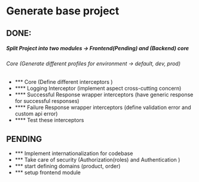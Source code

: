 
# Generate base project

## DONE:
##### Split Project into two modules -> Frontend(Pending) and (Backend) core

###### Core (Generate different profiles for environment -> default, dev, prod)

- *** Core (Define different interceptors )
- **** Logging Interceptor (implement aspect cross-cutting concern)
- **** Successful Response wrapper interceptors (have generic response for successful responses)
- **** Failure Response wrapper interceptors (define validation error and custom api error)
- **** Test these interceptors

## PENDING
- *** Implement internationalization for codebase
- *** Take care of security (Authorization(roles) and Authentication )
- *** start defining domains (product, order)
- *** setup frontend module
